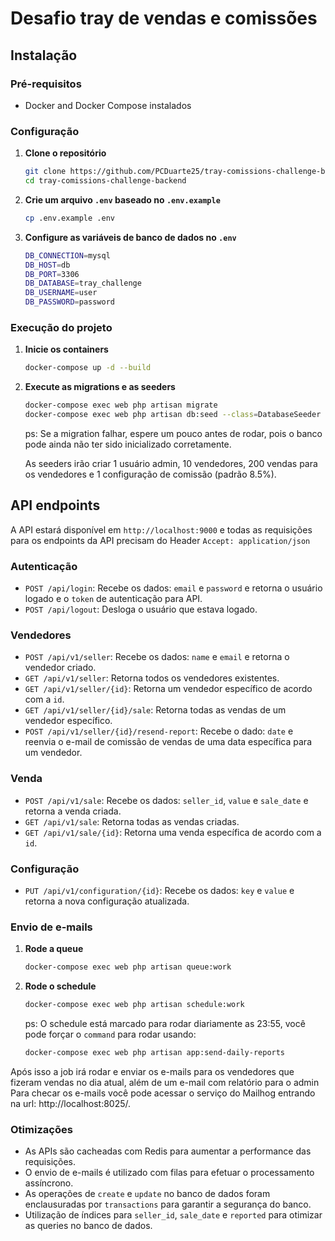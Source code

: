 # Desafio tray de vendas e comissões

## Instalação

### Pré-requisitos

- Docker and Docker Compose instalados

### Configuração

1. **Clone o repositório**
   ```bash
   git clone https://github.com/PCDuarte25/tray-comissions-challenge-backend.git
   cd tray-comissions-challenge-backend
   ```

2. **Crie um arquivo `.env` baseado no `.env.example`**
    ```bash
    cp .env.example .env
    ```

3. **Configure as variáveis de banco de dados no `.env`**
    ```bash
    DB_CONNECTION=mysql
    DB_HOST=db
    DB_PORT=3306
    DB_DATABASE=tray_challenge
    DB_USERNAME=user
    DB_PASSWORD=password
    ```

### Execução do projeto
1. **Inicie os containers**
   ```bash
   docker-compose up -d --build
   ```

2. **Execute as migrations e as seeders**
   ```bash
   docker-compose exec web php artisan migrate
   docker-compose exec web php artisan db:seed --class=DatabaseSeeder
   ```
   ps: Se a migration falhar, espere um pouco antes de rodar, pois o banco pode ainda não ter sido inicializado corretamente.

   As seeders irão criar 1 usuário admin, 10 vendedores, 200 vendas para os vendedores e 1 configuração de comissão (padrão 8.5%).

## API endpoints

A API estará disponível em `http://localhost:9000` e todas as requisições para os endpoints da API precisam do Header `Accept: application/json`

### Autenticação

* `POST /api/login`: Recebe os dados: `email` e `password` e retorna o usuário logado e o `token` de autenticação para API.
* `POST /api/logout`: Desloga o usuário que estava logado.

### Vendedores

* `POST /api/v1/seller`: Recebe os dados: `name` e `email` e retorna o vendedor criado.
* `GET /api/v1/seller`: Retorna todos os vendedores existentes.
* `GET /api/v1/seller/{id}`: Retorna um vendedor específico de acordo com a `id`.
* `GET /api/v1/seller/{id}/sale`: Retorna todas as vendas de um vendedor específico.
* `POST /api/v1/seller/{id}/resend-report`: Recebe o dado: `date` e reenvia o e-mail de comissão de vendas de uma data específica para um vendedor.

### Venda

* `POST /api/v1/sale`: Recebe os dados: `seller_id`, `value` e `sale_date` e retorna a venda criada.
* `GET /api/v1/sale`: Retorna todas as vendas criadas.
* `GET /api/v1/sale/{id}`: Retorna uma venda específica de acordo com a `id`.

### Configuração

* `PUT /api/v1/configuration/{id}`: Recebe os dados: `key` e `value` e retorna a nova configuração atualizada.

### Envio de e-mails

1. **Rode a queue**
   ```bash
   docker-compose exec web php artisan queue:work
   ```

2. **Rode o schedule**
    ```bash
   docker-compose exec web php artisan schedule:work
   ```
   ps: O schedule está marcado para rodar diariamente as 23:55, você pode forçar o `command` para rodar usando:
   ```bash
   docker-compose exec web php artisan app:send-daily-reports
   ```

Após isso a job irá rodar e enviar os e-mails para os vendedores que fizeram vendas no dia atual, além de um e-mail com relatório para o admin
Para checar os e-mails você pode acessar o serviço do Mailhog entrando na url: http://localhost:8025/.

### Otimizações
* As APIs são cacheadas com Redis para aumentar a performance das requisições.
* O envio de e-mails é utilizado com filas para efetuar o processamento assíncrono.
* As operações de `create` e `update` no banco de dados foram enclausuradas por `transactions` para garantir a segurança do banco.
* Utilização de índices para `seller_id`, `sale_date` e `reported` para otimizar as queries no banco de dados.

